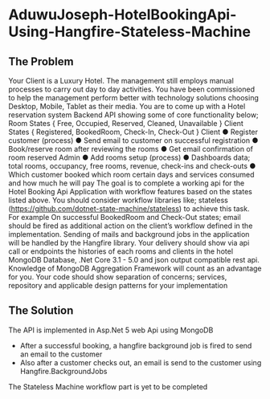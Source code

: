 # AduwuJoseph-HotelBookingApi-Using-Hangfire-Stateless-Machine
## The Problem
Your Client is a Luxury Hotel. The management still employs manual processes to carry out day to day
activities. You have been commissioned to help the management perform better with technology solutions
choosing Desktop, Mobile, Tablet as their media.
You are to come up with a Hotel reservation system Backend API showing some of core functionality
below;
Room States { Free, Occupied, Reserved, Cleaned, Unavailable }
Client States { Registered, BookedRoom, Check-In, Check-Out }
Client
● Register customer (process)
● Send email to customer on successful registration
● Book/reserve room after reviewing the rooms
● Get email confirmation of room reserved
Admin
● Add rooms setup (process)
● Dashboards data; total rooms, occupancy, free rooms, revenue, check-ins and check-outs
● Which customer booked which room certain days and services consumed and how much he will
pay
The goal is to complete a working api for the Hotel Booking Api Application with workflow features based
on the states listed above.
You should consider workflow libraries like; stateless (https://github.com/dotnet-state-machine/stateless)
to achieve this task.
For example On successful BookedRoom and Check-Out states; email should be fired as additional
action on the client’s workflow defined in the implementation.
Sending of mails and background jobs in the application will be handled by the Hangfire library.
Your delivery should show via api call or endpoints the histories of each rooms and clients in the hotel
MongoDB Database, .Net Core 3.1 - 5.0 and json output compatible rest api.
Knowledge of MongoDB Aggregation Framework will count as an advantage for you.
Your code should show separation of concerns; services, repository and applicable design
patterns for your implementation

## The Solution

The API is implemented in Asp.Net 5 web Api using MongoDB
* After a successful booking, a hangfire background job is fired to send an email to the customer
* Also after a customer checks out, an email is send to the customer using Hangfire.BackgroundJobs

The Stateless Machine workflow part is yet to be completed